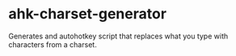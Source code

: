 # ahk-charset-generator
Generates and autohotkey script that replaces what you type with characters from a charset.
